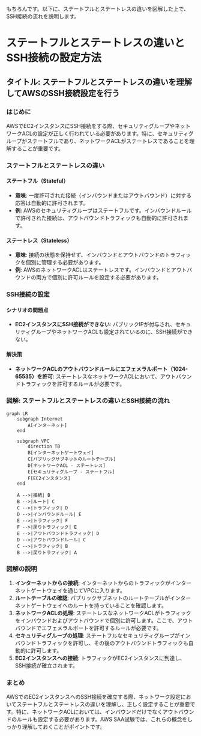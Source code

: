もちろんです。以下に、ステートフルとステートレスの違いを図解した上で、SSH接続の流れを説明します。

# ステートフルとステートレスの違いとSSH接続の設定方法

## タイトル: ステートフルとステートレスの違いを理解してAWSのSSH接続設定を行う

### はじめに

AWSでEC2インスタンスにSSH接続をする際、セキュリティグループやネットワークACLの設定が正しく行われている必要があります。特に、セキュリティグループがステートフルであり、ネットワークACLがステートレスであることを理解することが重要です。

### ステートフルとステートレスの違い

#### ステートフル（Stateful）

- **意味**: 一度許可された接続（インバウンドまたはアウトバウンド）に対する応答は自動的に許可されます。
- **例**: AWSのセキュリティグループはステートフルです。インバウンドルールで許可された接続は、アウトバウンドトラフィックも自動的に許可されます。

#### ステートレス（Stateless）

- **意味**: 接続の状態を保持せず、インバウンドとアウトバウンドのトラフィックを個別に管理する必要があります。
- **例**: AWSのネットワークACLはステートレスです。インバウンドとアウトバウンドの両方で個別に許可ルールを設定する必要があります。

### SSH接続の設定

#### シナリオの問題点
- **EC2インスタンスにSSH接続ができない**: パブリックIPが付与され、セキュリティグループやネットワークACLも設定されているのに、SSH接続ができない。

#### 解決策
- **ネットワークACLのアウトバウンドルールにエフェメラルポート（1024-65535）を許可**: ステートレスなネットワークACLにおいて、アウトバウンドトラフィックを許可するルールが必要です。

### 図解: ステートフルとステートレスの違いとSSH接続の流れ

```mermaid
graph LR
    subgraph Internet
        A[インターネット]
    end
    
    subgraph VPC
        direction TB
        B[インターネットゲートウェイ]
        C[パブリックサブネットのルートテーブル]
        D[ネットワークACL - ステートレス]
        E[セキュリティグループ - ステートフル]
        F[EC2インスタンス]
    end
    
    A -->|接続| B
    B -->|ルート| C
    C -->|トラフィック| D
    D -->|インバウンドルール| E
    E -->|トラフィック| F
    F -->|戻りトラフィック| E
    E -->|アウトバウンドトラフィック| D
    D -->|アウトバウンドルール| C
    C -->|トラフィック| B
    B -->|戻りトラフィック| A
```

### 図解の説明

1. **インターネットからの接続**: インターネットからのトラフィックがインターネットゲートウェイを通じてVPCに入ります。
2. **ルートテーブルの確認**: パブリックサブネットのルートテーブルがインターネットゲートウェイへのルートを持っていることを確認します。
3. **ネットワークACLの処理**: ステートレスなネットワークACLがトラフィックをインバウンドおよびアウトバウンドで個別に許可します。ここで、アウトバウンドでエフェメラルポートを許可するルールが必要です。
4. **セキュリティグループの処理**: ステートフルなセキュリティグループがインバウンドトラフィックを許可し、その後のアウトバウンドトラフィックも自動的に許可します。
5. **EC2インスタンスへの接続**: トラフィックがEC2インスタンスに到達し、SSH接続が確立されます。

### まとめ

AWSでのEC2インスタンスへのSSH接続を確立する際、ネットワーク設定においてステートフルとステートレスの違いを理解し、正しく設定することが重要です。特に、ネットワークACLにおいては、インバウンドだけでなくアウトバウンドのルールも設定する必要があります。AWS SAA試験では、これらの概念をしっかり理解しておくことがポイントです。